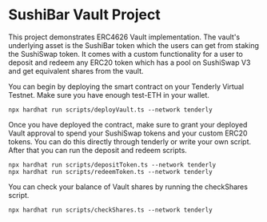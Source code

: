 # SushiBar Vault Project

This project demonstrates ERC4626 Vault implementation. The vault's underlying asset is the SushiBar token which the users can get from staking the SushiSwap token. It comes with a custom functionality for a user to deposit and redeem any ERC20 token which has a pool on SushiSwap V3 and get equivalent shares from the vault.

You can begin by deploying the smart contract on your Tenderly Virtual Testnet. Make sure you have enough test-ETH in your wallet.

```shell
npx hardhat run scripts/deployVault.ts --network tenderly
```

Once you have deployed the contract, make sure to grant your deployed Vault approval to spend your SushiSwap tokens and your custom ERC20 tokens. You can do this directly through tenderly or write your own script.
After that you can run the deposit and redeem scripts.

```shell
npx hardhat run scripts/depositToken.ts --network tenderly
npx hardhat run scripts/redeemToken.ts --network tenderly
```

You can check your balance of Vault shares by running the checkShares script.

```shell
npx hardhat run scripts/checkShares.ts --network tenderly
```

